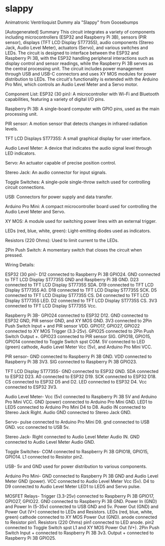 # slappy
Animatronic Ventriloquist Dummy ala "Slappy" from Goosebumps

[Autogenerated]
Summary
This circuit integrates a variety of components including microcontrollers (ESP32 and Raspberry Pi 3B), sensors (PIR sensor), displays (TFT LCD Display ST7735S), audio components (Stereo Jack, Audio Level Meter), actuators (Servo), and various switches and LEDs. The circuit is designed to interface between the ESP32 and Raspberry Pi 3B, with the ESP32 handling peripheral interactions such as display control and sensor readings, while the Raspberry Pi 3B serves as the central processing unit. The circuit includes power management through USB and USB-C connectors and uses XY MOS modules for power distribution to LEDs. The circuit's functionality is extended with the Arduino Pro Mini, which controls an Audio Level Meter and a Servo motor.

Component List:
ESP32 (30 pin): A microcontroller with Wi-Fi and Bluetooth capabilities, featuring a variety of digital I/O pins.

Raspberry Pi 3B: A single-board computer with GPIO pins, used as the main processing unit.

PIR sensor: A motion sensor that detects changes in infrared radiation levels.

TFT LCD Displays ST7735S: A small graphical display for user interface.

Audio Level Meter: A device that indicates the audio signal level through LED indicators.

Servo: An actuator capable of precise position control.

Stereo Jack: An audio connector for input signals.

Toggle Switches: A single-pole single-throw switch used for controlling circuit connections.

USB: Connectors for power supply and data transfer.

Arduino Pro Mini: A compact microcontroller board used for controlling the Audio Level Meter and Servo.

XY MOS: A module used for switching power lines with an external trigger.

LEDs (red, blue, white, green): Light-emitting diodes used as indicators.

Resistors (220 Ohms): Used to limit current to the LEDs.

2Pin Push Switch: A momentary switch that closes the circuit when pressed.


Wiring Details:

ESP32 (30 pin)-
D12 connected to Raspberry Pi 3B GPIO24.
GND connected to TFT LCD Display ST7735S GND and Raspberry Pi 3B GND.
D23 connected to TFT LCD Display ST7735S SDA.
D19 connected to TFT LCD Display ST7735S A0.
D18 connected to TFT LCD Display ST7735S SCK.
D5 connected to TFT LCD Display ST7735S CS.
D4 connected to TFT LCD Display ST7735S LED.
D2 connected to TFT LCD Display ST7735S CS.
3V3 connected to TFT LCD Display ST7735S Vcc.

Raspberry Pi 3B-
GPIO24 connected to ESP32 D12.
GND connected to ESP32 GND, PIR sensor GND, and XY MOS GND.
3V3 connected to 2Pin Push Switch Input + and PIR sensor VDD.
GPIO17, GPIO27, GPIO22 connected to XY MOS Trigger (3.3-25v).
GPIO25 connected to 2Pin Push Switch Output +.
GPIO23 connected to PIR sensor SIG.
GPIO18, GPIO15, GPIO14 connected to Toggle Switch spst COM.
5V connected to LED (green) cathode, Audio Level Meter Vcc (5v), and Arduino Pro Mini VCC.

PIR sensor-
GND connected to Raspberry Pi 3B GND.
VDD connected to Raspberry Pi 3B 3V3.
SIG connected to Raspberry Pi 3B GPIO23.

TFT LCD Display ST7735S-
GND connected to ESP32 GND.
SDA connected to ESP32 D23.
A0 connected to ESP32 D19.
SCK connected to ESP32 D18.
CS connected to ESP32 D5 and D2.
LED connected to ESP32 D4.
Vcc connected to ESP32 3V3.

Audio Level Meter-
Vcc (5v) connected to Raspberry Pi 3B 5V and Arduino Pro Mini VCC.
GND (power) connected to Arduino Pro Mini GND.
LED1 to LED5 connected to Arduino Pro Mini D4 to D8.
Audio IN connected to Stereo Jack Right.
Audio GND connected to Stereo Jack GND.

Servo-
pulse connected to Arduino Pro Mini D9.
gnd connected to USB GND.
vcc connected to USB 5v.

Stereo Jack-
Right connected to Audio Level Meter Audio IN.
GND connected to Audio Level Meter Audio GND.

Toggle Switches-
COM connected to Raspberry Pi 3B GPIO18, GPIO15, GPIO14.
L1 connected to Resistor pin2.

USB-
5v and GND used for power distribution to various components.

Arduino Pro Mini-
GND connected to Raspberry Pi 3B GND and Audio Level Meter GND (power).
VCC connected to Audio Level Meter Vcc (5v).
D4 to D9 connected to Audio Level Meter LED1 to LED5 and Servo pulse.

MOSFET Relays-
Trigger (3.3-25v) connected to Raspberry Pi 3B GPIO17, GPIO27, GPIO22.
GND connected to Raspberry Pi 3B GND.
Power In (GND) and Power In (5-35v) connected to USB GND and 5v.
Power Out (GND) and Power Out (V+) connected to LEDs and Resistors.
LEDs (red, blue, white, green)
cathode connected to XY MOS Power Out (GND).
anode connected to Resistor pin1.
Resistors (220 Ohms)
pin1 connected to LED anode.
pin2 connected to Toggle Switch spst L1 and XY MOS Power Out (V+).
2Pin Push Switch
Input + connected to Raspberry Pi 3B 3v3.
Output + connected to Raspberry Pi 3B GPIO25.

